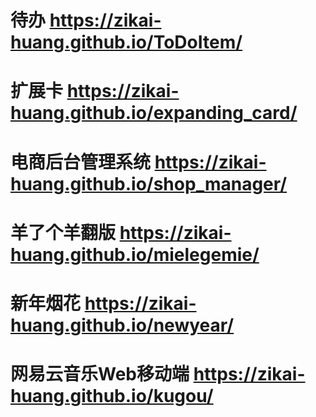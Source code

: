# 待办 https://zikai-huang.github.io/ToDoItem/
# 扩展卡 https://zikai-huang.github.io/expanding_card/
# 电商后台管理系统 https://zikai-huang.github.io/shop_manager/
# 羊了个羊翻版 https://zikai-huang.github.io/mielegemie/
# 新年烟花 https://zikai-huang.github.io/newyear/
# 网易云音乐Web移动端 https://zikai-huang.github.io/kugou/
